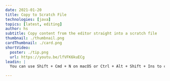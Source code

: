 ```yaml
---
date: 2021-01-20
title: Copy to Scratch File
technologies: [java]
topics: [latest, editing]
author: hs
subtitle: Copy content from the editor straight into a scratch file
thumbnail: ./thumbnail.png
cardThumbnail: ./card.png
shortVideo:
  poster: ./tip.png
  url: https://youtu.be/lfVFK6kuECg
leadin: |
  You can use Shift + Cmd + N on macOS or Ctrl + Alt + Shift + Ins to copy some selected text from a file into a new scratch file of the same type.

---
```

